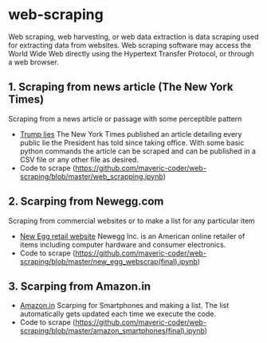 # web-scraping
Web scraping, web harvesting, or web data extraction is data scraping used for extracting data from websites. Web scraping software may access the World Wide Web directly using the Hypertext Transfer Protocol, or through a web browser.

## 1. Scraping from news article (The New York Times)
Scraping from a news article or passage with some perceptible pattern
* [Trump lies](https://www.nytimes.com/interactive/2017/06/23/opinion/trumps-lies.html) The New York Times published an article detailing every public lie the President has told since taking office.
With some basic python commands the article can be scraped and can be published in a CSV file or any other file as desired.
* Code to scrape (https://github.com/maveric-coder/web-scraping/blob/master/web_scrapping.ipynb)

## 2. Scarping from Newegg.com
Scraping from commercial websites or to make a list for any particular item
* [New Egg retail website](https://www.newegg.com/Video-Cards-Video-Devices/Category/ID-38?Tpk=graphics%20card) Newegg Inc. is an American online retailer of items including computer hardware and consumer electronics.
* Code to scrape (https://github.com/maveric-coder/web-scraping/blob/master/new_egg_webscrap(final).ipynb) 

## 3. Scarping from Amazon.in
* [Amazon.in](https://www.amazon.in/s?i=electronics&bbn=1805560031&rh=n%3A976419031%2Cn%3A976420031%2Cn%3A1389401031%2Cn%3A1389432031%2Cn%3A1805560031%2Cp_36%3A1000000-1500000&hidden-keywords=smartphone&_encoding=UTF8&pf_rd_i=mobile&pf_rd_m=A1VBAL9TL5WCBF&pf_rd_p=4246f34f-2496-41e7-b63f-e0088c6c9d0d&pf_rd_p=4246f34f-2496-41e7-b63f-e0088c6c9d0d&pf_rd_p=previewPlacement_center-1&pf_rd_r=5MSBD5XB4SM35PTA5C44&pf_rd_r=D6MSYQENX8HNN07NA7S4&pf_rd_r=D6MSYQENX8HNN07NA7S4&pf_rd_s=center-1&pf_rd_s=merchandised-search-20&pf_rd_t=Gateway&qid=1560693121&rnid=1318502031&ref=sr_nr_p_36_5)
Scarping for Smartphones and making a list. The list automatically gets updated each time we execute the code.
* Code to scrape (https://github.com/maveric-coder/web-scraping/blob/master/amazon_smartphones(final).ipynb)
